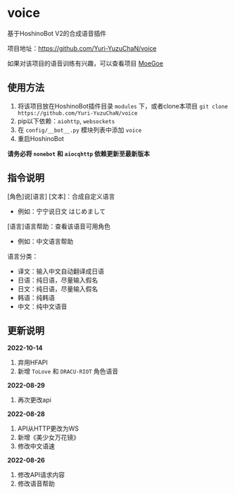 # voice
基于HoshinoBot V2的合成语音插件

项目地址：https://github.com/Yuri-YuzuChaN/voice

如果对该项目的语音训练有兴趣，可以查看项目 [MoeGoe](https://github.com/CjangCjengh/MoeGoe)

## 使用方法

1. 将该项目放在HoshinoBot插件目录 `modules` 下，或者clone本项目 `git clone https://github.com/Yuri-YuzuChaN/voice`
2. pip以下依赖：`aiohttp`, `websockets`
3. 在 `config/__bot__.py` 模块列表中添加 `voice`
4. 重启HoshinoBot

**请务必将 `nonebot` 和 `aiocqhttp` 依赖更新至最新版本**

## 指令说明

[角色]说[语言] [文本]：合成自定义语言

- 例如：宁宁说日文 はじめまして

[语言]语言帮助：查看该语音可用角色

- 例如：中文语言帮助

语言分类：

- 译文：输入中文自动翻译成日语
- 日语：纯日语，尽量输入假名
- 日文：纯日语，尽量输入假名
- 韩语：纯韩语
- 中文：纯中文语音

## 更新说明

**2022-10-14**

1. 弃用HFAPI
2. 新增 `ToLove` 和 `DRACU-RIOT` 角色语音

**2022-08-29**

1. 再次更改api

**2022-08-28**

1. API从HTTP更改为WS
2. 新增《美少女万花镜》
3. 修改中文语速

**2022-08-26**

1. 修改API请求内容
2. 修改语音帮助
